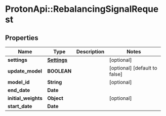 # ProtonApi::RebalancingSignalRequest

## Properties
Name | Type | Description | Notes
------------ | ------------- | ------------- | -------------
**settings** | [**Settings**](Settings.md) |  | [optional] 
**update_model** | **BOOLEAN** |  | [optional] [default to false]
**model_id** | **String** |  | [optional] 
**end_date** | **Date** |  | 
**initial_weights** | **Object** |  | [optional] 
**start_date** | **Date** |  | 


